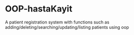 # OOP-hastaKayit
A patient registration system with functions such as adding/deleting/searching/updating/listing patients using oop
